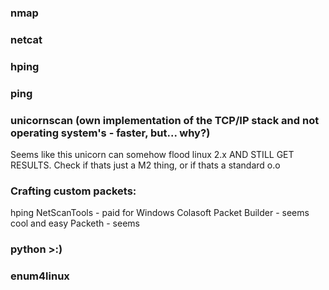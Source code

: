 ### nmap
### netcat
### hping
### ping
### unicornscan (own implementation of the TCP/IP stack and not operating system's - faster, but... why?)
Seems like this unicorn can somehow flood linux 2.x AND STILL GET RESULTS. Check if thats just a M2 thing, or if thats a standard o.o


### Crafting custom packets:
hping
NetScanTools - paid for Windows
Colasoft Packet Builder - seems cool and easy
Packeth - seems 

### python >:)

### enum4linux
